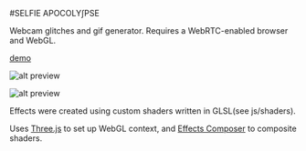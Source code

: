 #SELFIE APOCOLY∫PSE

Webcam glitches and gif generator. Requires a WebRTC-enabled browser and WebGL.

[demo](http://ojack.github.io/selfie-apocalypse)

![alt preview](https://raw.githubusercontent.com/ojack/selfie-apocalypse/master/images/alien.gif)

![alt preview](https://raw.githubusercontent.com/ojack/selfie-apocalypse/master/images/victory.gif)

Effects were created using custom shaders written in GLSL(see js/shaders).

Uses [Three.js](http://threejs.org/examples/) to set up WebGL context, and [Effects Composer](https://github.com/mrdoob/three.js/blob/master/examples/js/postprocessing/EffectComposer.js) to composite shaders.